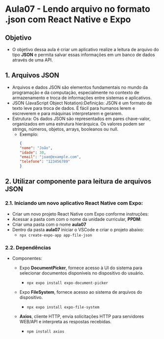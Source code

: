 # Aula07 - Lendo arquivo no formato .json com React Native e Expo

## Objetivo
- O objetivo dessa aula é criar um aplicativo realize a leitura de arquivo do tipo **JSON** e permita salvar essas informações em um banco de dados através de uma API.

## 1. Arquivos JSON
- Arquivos e dados JSON são elementos fundamentais no mundo da programação e da computação, especialmente no contexto de armazenamento e troca de informações entre sistemas e aplicativos.
- JSON (JavaScript Object Notation):Definição: JSON é um formato de texto leve para troca de dados. É fácil para humanos lerem e escreverem e para máquinas interpretarem e gerarem.
- Estrutura: Os dados JSON são representados em pares chave-valor, organizados em uma estrutura hierárquica. Os valores podem ser strings, números, objetos, arrays, booleanos ou null.
  - Exemplo:
    ````JSON
    {
    "nome": "João",
    "idade": 30,
    "email": "joao@example.com",
    "telefone": "123456789"
    }
    ````

## 2. Utilizar componente para leitura de arquivos JSON
### 2.1. Iniciando um novo aplicativo React Native com Expo:
- Criar um novo projeto React Native com Expo conforme instruções:
- Acessar a pasta com com o nome da unidade curricular, **PPDM**:
- Criar uma pasta com o nome **aula07**
- Dentro da pasta **aula07** iniciar o VSCode e criar o projeto abaixo:
    - `npx create-expo-app app-file-json`

### 2.2. Dependências
- Componentes:
  - Expo **DocumentPicker**, fornece acesso à UI do sistema para selecionar documentos disponíveis no dispositivo do usuário.
    - `npx expo install expo-document-picker`  

  - Expo **FileSystem**, fornece acesso ao sistema de arquivos do dispositivo.
    - `npx expo install expo-file-system`  

  - **Axios**, cliente HTTP, envia solicitações HTTP para servidores WEB/API e interpreta as respostas recebidas.
    - `npm install axios`  